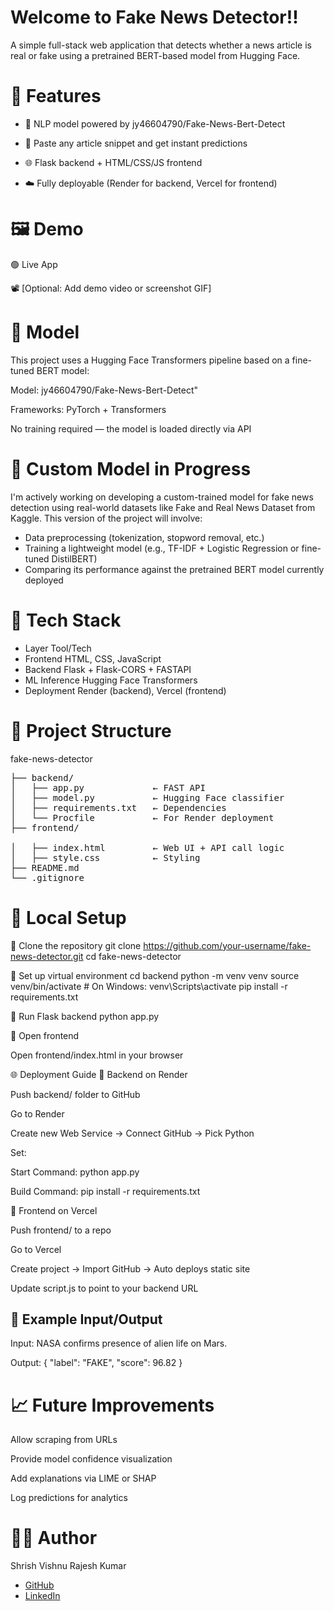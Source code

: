 # Welcome to Fake News Detector!!

A simple full-stack web application that detects whether a news article is real or fake using a pretrained BERT-based model from Hugging Face.

# 📌 Features

- 🧠 NLP model powered by jy46604790/Fake-News-Bert-Detect

- 💬 Paste any article snippet and get instant predictions

- 🌐 Flask backend + HTML/CSS/JS frontend

- ☁️ Fully deployable (Render for backend, Vercel for frontend)

# 🖼 Demo

🟢 Live App

📽 [Optional: Add demo video or screenshot GIF]

# 🧠 Model

This project uses a Hugging Face Transformers pipeline based on a fine-tuned BERT model:

Model: jy46604790/Fake-News-Bert-Detect"

Frameworks: PyTorch + Transformers

No training required — the model is loaded directly via API

# 🔬 Custom Model in Progress
I'm actively working on developing a custom-trained model for fake news detection using real-world datasets like Fake and Real News Dataset from Kaggle. This version of the project will involve:
- Data preprocessing (tokenization, stopword removal, etc.)
- Training a lightweight model (e.g., TF-IDF + Logistic Regression or fine-tuned DistilBERT)
- Comparing its performance against the pretrained BERT model currently deployed

# 🚀 Tech Stack
- Layer	Tool/Tech
- Frontend	HTML, CSS, JavaScript
- Backend	Flask + Flask-CORS + FASTAPI
- ML Inference	Hugging Face Transformers
- Deployment	Render (backend), Vercel (frontend)
 
# 📂 Project Structure
fake-news-detector<br>
<pre>
├── backend/
│   ├── app.py             ← FAST API
│   ├── model.py           ← Hugging Face classifier
│   ├── requirements.txt   ← Dependencies
│   └── Procfile           ← For Render deployment
├── frontend/<br>
│   ├── index.html         ← Web UI + API call logic
│   ├── style.css          ← Styling
├── README.md
└── .gitignore
</pre>

# 🧪 Local Setup
🔹 Clone the repository
git clone https://github.com/your-username/fake-news-detector.git
cd fake-news-detector

🔹 Set up virtual environment
cd backend
python -m venv venv
source venv/bin/activate     # On Windows: venv\Scripts\activate
pip install -r requirements.txt

🔹 Run Flask backend
python app.py

🔹 Open frontend

Open frontend/index.html in your browser

🌐 Deployment Guide
🔹 Backend on Render

Push backend/ folder to GitHub

Go to Render

Create new Web Service → Connect GitHub → Pick Python

Set:

Start Command: python app.py

Build Command: pip install -r requirements.txt

🔹 Frontend on Vercel

Push frontend/ to a repo

Go to Vercel

Create project → Import GitHub → Auto deploys static site

Update script.js to point to your backend URL

## 💬 Example Input/Output
Input:
NASA confirms presence of alien life on Mars.

Output:
{
  "label": "FAKE",
  "score": 96.82
}

# 📈 Future Improvements

Allow scraping from URLs

Provide model confidence visualization

Add explanations via LIME or SHAP

Log predictions for analytics

# 👨‍💻 Author

Shrish Vishnu Rajesh Kumar
- [GitHub]([url](https://github.com/shrish346))
- [ LinkedIn]([url](https://www.linkedin.com/in/shrish-vishnu-rajesh-kumar-709b9a211/))
